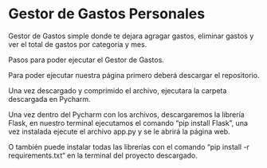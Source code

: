 # Gestor de Gastos Personales
Gestor de Gastos simple donde te dejara agragar gastos, eliminar gastos y ver el total de gastos por categoria y mes.

Pasos para poder ejecutar el Gestor de Gastos.

Para poder ejecutar nuestra página primero deberá descargar el repositorio. 

Una vez descargado y comprimido el archivo, ejecutara la carpeta descargada en Pycharm.

Una vez dentro del Pycharm con los archivos, descargaremos la librería Flask, en nuestro terminal ejecutamos el comando “pip install Flask”, una vez instalada ejecute el archivo app.py y se le abrirá la página web.

O también puede instalar todas las librerías con el comando “pip install -r requirements.txt“ en la terminal del proyecto descargado.

